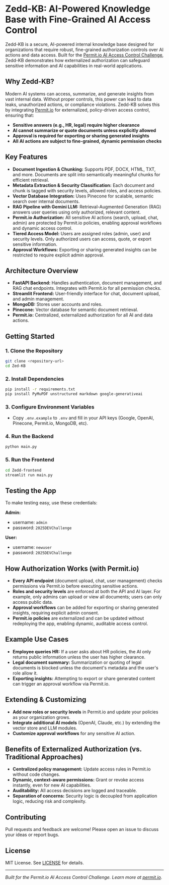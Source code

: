 # Zedd-KB: AI-Powered Knowledge Base with Fine-Grained AI Access Control

Zedd-KB is a secure, AI-powered internal knowledge base designed for organizations that require robust, fine-grained authorization controls over AI actions and data access. Built for the [Permit.io AI Access Control Challenge](https://www.permit.io/), Zedd-KB demonstrates how externalized authorization can safeguard sensitive information and AI capabilities in real-world applications.

## Why Zedd-KB?

Modern AI systems can access, summarize, and generate insights from vast internal data. Without proper controls, this power can lead to data leaks, unauthorized actions, or compliance violations. Zedd-KB solves this by integrating [Permit.io](https://www.permit.io/) for externalized, policy-driven access control, ensuring that:

- **Sensitive answers (e.g., HR, legal) require higher clearance**
- **AI cannot summarize or quote documents unless explicitly allowed**
- **Approval is required for exporting or sharing generated insights**
- **All AI actions are subject to fine-grained, dynamic permission checks**

## Key Features

- **Document Ingestion & Chunking:** Supports PDF, DOCX, HTML, TXT, and more. Documents are split into semantically meaningful chunks for efficient retrieval.
- **Metadata Extraction & Security Classification:** Each document and chunk is tagged with security levels, allowed roles, and access policies.
- **Vector Database Integration:** Uses Pinecone for scalable, semantic search over internal documents.
- **RAG Pipeline with Gemini LLM:** Retrieval-Augmented Generation (RAG) answers user queries using only authorized, relevant content.
- **Permit.io Authorization:** All sensitive AI actions (search, upload, chat, admin) are protected by Permit.io policies, enabling approval workflows and dynamic access control.
- **Tiered Access Model:** Users are assigned roles (admin, user) and security levels. Only authorized users can access, quote, or export sensitive information.
- **Approval Workflows:** Exporting or sharing generated insights can be restricted to require explicit admin approval.

## Architecture Overview

- **FastAPI Backend:** Handles authentication, document management, and RAG chat endpoints. Integrates with Permit.io for all permission checks.
- **Streamlit Frontend:** User-friendly interface for chat, document upload, and admin management.
- **MongoDB:** Stores user accounts and roles.
- **Pinecone:** Vector database for semantic document retrieval.
- **Permit.io:** Centralized, externalized authorization for all AI and data actions.

## Getting Started

### 1. Clone the Repository
```bash
git clone <repository-url>
cd Zed-KB
```

### 2. Install Dependencies
```bash
pip install -r requirements.txt
pip install PyMuPDF unstructured markdown google-generativeai
```

### 3. Configure Environment Variables
- Copy `.env.example` to `.env` and fill in your API keys (Google, OpenAI, Pinecone, Permit.io, MongoDB, etc).

### 4. Run the Backend
```bash
python main.py
```

### 5. Run the Frontend
```bash
cd Zedd-frontend
streamlit run main.py
```

## Testing the App

To make testing easy, use these credentials:

**Admin:**
- username: `admin`
- password: `2025DEVChallenge`

**User:**
- username: `newuser`
- password: `2025DEVChallenge`

## How Authorization Works (with Permit.io)

- **Every API endpoint** (document upload, chat, user management) checks permissions via Permit.io before executing sensitive actions.
- **Roles and security levels** are enforced at both the API and AI layer. For example, only admins can upload or view all documents; users can only access public data.
- **Approval workflows** can be added for exporting or sharing generated insights, requiring explicit admin consent.
- **Permit.io policies** are externalized and can be updated without redeploying the app, enabling dynamic, auditable access control.

## Example Use Cases

- **Employee queries HR:** If a user asks about HR policies, the AI only returns public information unless the user has higher clearance.
- **Legal document summary:** Summarization or quoting of legal documents is blocked unless the document's metadata and the user's role allow it.
- **Exporting insights:** Attempting to export or share generated content can trigger an approval workflow via Permit.io.

## Extending & Customizing

- **Add new roles or security levels** in Permit.io and update your policies as your organization grows.
- **Integrate additional AI models** (OpenAI, Claude, etc.) by extending the vector store and LLM modules.
- **Customize approval workflows** for any sensitive AI action.

## Benefits of Externalized Authorization (vs. Traditional Approaches)

- **Centralized policy management:** Update access rules in Permit.io without code changes.
- **Dynamic, context-aware permissions:** Grant or revoke access instantly, even for new AI capabilities.
- **Auditability:** All access decisions are logged and traceable.
- **Separation of concerns:** Security logic is decoupled from application logic, reducing risk and complexity.

## Contributing

Pull requests and feedback are welcome! Please open an issue to discuss your ideas or report bugs.

## License

MIT License. See [LICENSE](LICENSE) for details.

---

*Built for the Permit.io AI Access Control Challenge. Learn more at [permit.io](https://www.permit.io/).*
